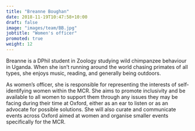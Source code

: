 ```yaml
---
title: "Breanne Boughan"
date: 2018-11-19T10:47:58+10:00
draft: false
image: "images/team/BB.jpg"
jobtitle: "Women's officer"
promoted: true
weight: 12
---
```


Breanne is a DPhil student in Zoology studying wild chimpanzee behaviour in Uganda. When she isn’t running around the world chasing primates of all types, she enjoys music, reading, and generally being outdoors.

As women’s officer, she is responsible for representing the interests of self-identifying women within the MCR. She aims to promote inclusivity and be available to all women to support them through any issues they may be facing during their time at Oxford, either as an ear to listen or as an advocate for possible solutions. She will also curate and communicate events across Oxford aimed at women and organise smaller events specifically for the MCR.


